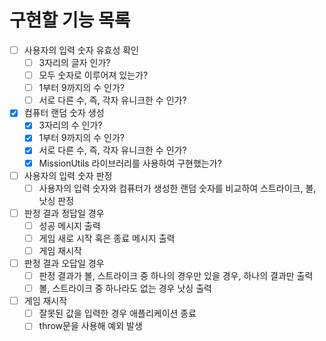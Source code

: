 # 구현할 기능 목록

- [ ] 사용자의 입력 숫자 유효성 확인
  - [ ] 3자리의 글자 인가?
  - [ ] 모두 숫자로 이루어져 있는가?
  - [ ] 1부터 9까지의 수 인가?
  - [ ] 서로 다른 수, 즉, 각자 유니크한 수 인가?

- [x] 컴퓨터 랜덤 숫자 생성
  - [x] 3자리의 수 인가?
  - [x] 1부터 9까지의 수 인가?
  - [x] 서로 다른 수, 즉, 각자 유니크한 수 인가?
  - [x] MissionUtils 라이브러리를 사용하여 구현했는가?

- [ ] 사용자의 입력 숫자 판정
  - [ ] 사용자의 입력 숫자와 컴퓨터가 생성한 랜덤 숫자를 비교하여 스트라이크, 볼, 낫싱 판정

- [ ] 판정 결과 정답일 경우
  - [ ] 성공 메시지 출력
  - [ ] 게임 새로 시작 혹은 종료 메시지 출력
  - [ ] 게임 재시작

- [ ] 판정 결과 오답일 경우
  - [ ] 판정 결과가 볼, 스트라이크 중 하나의 경우만 있을 경우, 하나의 결과만 출력
  - [ ] 볼, 스트라이크 중 하나라도 없는 경우 낫싱 출력

- [ ] 게임 재시작
  - [ ] 잘못된 값을 입력한 경우 애플리케이션 종료
  - [ ] throw문을 사용해 예외 발생